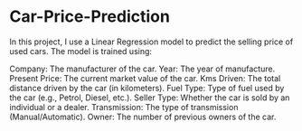 # Car-Price-Prediction
In this project, I use a Linear Regression model to predict the selling price of used cars. The model is trained using:

Company: The manufacturer of the car.
Year: The year of manufacture.
Present Price: The current market value of the car.
Kms Driven: The total distance driven by the car (in kilometers).
Fuel Type: Type of fuel used by the car (e.g., Petrol, Diesel, etc.).
Seller Type: Whether the car is sold by an individual or a dealer.
Transmission: The type of transmission (Manual/Automatic).
Owner: The number of previous owners of the car.
